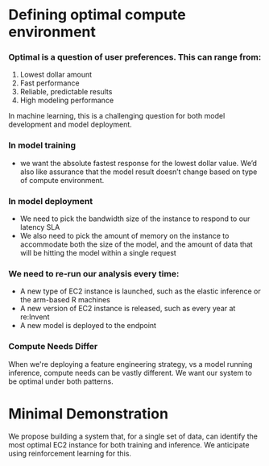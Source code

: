 # Defining optimal compute environment

### Optimal is a question of user preferences. This can range from:
1. Lowest dollar amount
2. Fast performance 
3. Reliable, predictable results
4. High modeling performance

In machine learning, this is a challenging question for both model development and model deployment. 

### In model training
- we want the absolute fastest response for the lowest dollar value. We’d also like assurance that the model result doesn’t change based on type of compute environment.

### In model deployment 
- We need to pick the bandwidth size of the instance to respond to our latency SLA
- We also need to pick the amount of memory on the instance to accommodate both the size of the model, and the amount of data that will be hitting the model within a single request

### We need to re-run our analysis every time:
- A new type of EC2 instance is launched, such as the elastic inference or the arm-based R machines
- A new version of EC2 instance is released, such as every year at re:Invent 
- A new model is deployed to the endpoint 

### Compute Needs Differ
When we're deploying a feature engineering strategy, vs a model running inference, compute needs can be vastly different. We want our system to be optimal under both patterns.

# Minimal Demonstration 
We propose building a system that, for a single set of data, can identify the most optimal EC2 instance for both training and inference. We anticipate using reinforcement learning for this.  